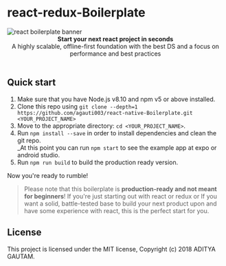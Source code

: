 # react-redux-Boilerplate
<img src="https://facebook.github.io/react-native/blog/assets/oss-roadmap-hero.jpg" alt="react boilerplate banner" align="center" />
<br />
<div align="center"><strong>Start your next react project in seconds</strong></div>
<div align="center">A highly scalable, offline-first foundation with the best DS and a focus on performance and best practices</div>
<br />

## Quick start

1.  Make sure that you have Node.js v8.10 and npm v5 or above installed.
2.  Clone this repo using `git clone --depth=1 https://github.com/agauti003/react-native-Boilerplate.git <YOUR_PROJECT_NAME>`
3.  Move to the appropriate directory: `cd <YOUR_PROJECT_NAME>`.<br />
4.  Run `npm install --save` in order to install dependencies and clean the git repo.<br />
    _At this point you can run `npm start` to see the example app at expo or android studio.
5.  Run `npm run build` to build the production ready version.

Now you're ready to rumble!

> Please note that this boilerplate is **production-ready and not meant for beginners**! If you're just starting out with react or redux or If you want a solid, battle-tested base to build your next product upon and have some experience with react, this is the perfect start for you.

## License

This project is licensed under the MIT license, Copyright (c) 2018 ADITYA
GAUTAM.
